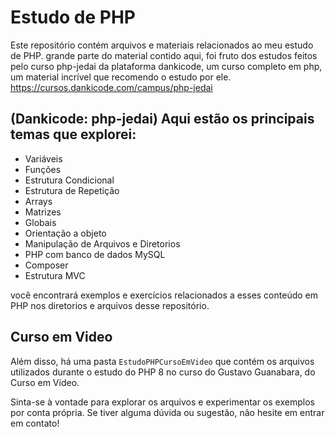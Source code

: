 # Estudo de PHP

Este repositório contém arquivos e materiais relacionados ao meu estudo de PHP. grande parte do material contido aqui, foi fruto dos estudos feitos pelo curso php-jedai da plataforma dankicode, um curso completo em php, um material incrível que recomendo o estudo por ele.
https://cursos.dankicode.com/campus/php-jedai

## (Dankicode: php-jedai) Aqui estão os principais temas que explorei:

* Variáveis
* Funções
* Estrutura Condicional
* Estrutura de Repetição
* Arrays
* Matrizes
* Globais
* Orientação a objeto
* Manipulação de Arquivos e Diretorios
* PHP com banco de dados MySQL
* Composer
* Estrutura MVC

você encontrará exemplos e exercícios relacionados a esses conteúdo em PHP nos diretorios e arquivos desse repositório.

## Curso em Video
Além disso, há uma pasta `EstudoPHPCursoEmVideo` que contém os arquivos utilizados durante o estudo do PHP 8 no curso do Gustavo Guanabara, do Curso em Vídeo.

Sinta-se à vontade para explorar os arquivos e experimentar os exemplos por conta própria. Se tiver alguma dúvida ou sugestão, não hesite em entrar em contato!
